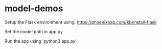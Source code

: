 # model-demos

Setup the Flask environment using: https://phoenixnap.com/kb/install-flask

Set the model path in app.py

Run the app using 'python3 app.py'
